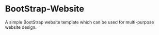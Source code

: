 # BootStrap-Website
A simple BootStrap website template which can be used for multi-purpose website design.
